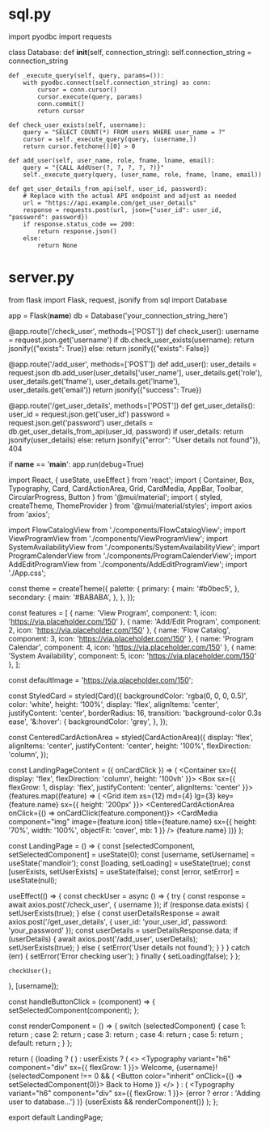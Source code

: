 # sql.py

import pyodbc
import requests

class Database:
    def __init__(self, connection_string):
        self.connection_string = connection_string

    def _execute_query(self, query, params=()):
        with pyodbc.connect(self.connection_string) as conn:
            cursor = conn.cursor()
            cursor.execute(query, params)
            conn.commit()
            return cursor

    def check_user_exists(self, username):
        query = "SELECT COUNT(*) FROM users WHERE user_name = ?"
        cursor = self._execute_query(query, (username,))
        return cursor.fetchone()[0] > 0

    def add_user(self, user_name, role, fname, lname, email):
        query = "{CALL AddUser(?, ?, ?, ?, ?)}"
        self._execute_query(query, (user_name, role, fname, lname, email))

    def get_user_details_from_api(self, user_id, password):
        # Replace with the actual API endpoint and adjust as needed
        url = "https://api.example.com/get_user_details"
        response = requests.post(url, json={"user_id": user_id, "password": password})
        if response.status_code == 200:
            return response.json()
        else:
            return None


# server.py

from flask import Flask, request, jsonify
from sql import Database

app = Flask(__name__)
db = Database('your_connection_string_here')

@app.route('/check_user', methods=['POST'])
def check_user():
    username = request.json.get('username')
    if db.check_user_exists(username):
        return jsonify({"exists": True})
    else:
        return jsonify({"exists": False})

@app.route('/add_user', methods=['POST'])
def add_user():
    user_details = request.json
    db.add_user(user_details['user_name'], user_details.get('role'), user_details.get('fname'), user_details.get('lname'), user_details.get('email'))
    return jsonify({"success": True})

@app.route('/get_user_details', methods=['POST'])
def get_user_details():
    user_id = request.json.get('user_id')
    password = request.json.get('password')
    user_details = db.get_user_details_from_api(user_id, password)
    if user_details:
        return jsonify(user_details)
    else:
        return jsonify({"error": "User details not found"}), 404

if __name__ == '__main__':
    app.run(debug=True)



import React, { useState, useEffect } from 'react';
import { Container, Box, Typography, Card, CardActionArea, Grid, CardMedia, AppBar, Toolbar, CircularProgress, Button } from '@mui/material';
import { styled, createTheme, ThemeProvider } from '@mui/material/styles';
import axios from 'axios';

import FlowCatalogView from './components/FlowCatalogView';
import ViewProgramView from './components/ViewProgramView';
import SystemAvailabilityView from './components/SystemAvailabilityView';
import ProgramCalenderView from './components/ProgramCalenderView';
import AddEditProgramView from './components/AddEditProgramView';
import './App.css';

const theme = createTheme({
  palette: {
    primary: {
      main: '#b0bec5',
    },
    secondary: {
      main: '#BABABA',
    },
  },
});

const features = [
  { name: 'View Program', component: 1, icon: 'https://via.placeholder.com/150' },
  { name: 'Add/Edit Program', component: 2, icon: 'https://via.placeholder.com/150' },
  { name: 'Flow Catalog', component: 3, icon: 'https://via.placeholder.com/150' },
  { name: 'Program Calendar', component: 4, icon: 'https://via.placeholder.com/150' },
  { name: 'System Availability', component: 5, icon: 'https://via.placeholder.com/150' },
];

const defaultImage = 'https://via.placeholder.com/150';

const StyledCard = styled(Card)({
  backgroundColor: 'rgba(0, 0, 0, 0.5)',
  color: 'white',
  height: '100%',
  display: 'flex',
  alignItems: 'center',
  justifyContent: 'center',
  borderRadius: 16,
  transition: 'background-color 0.3s ease',
  '&:hover': {
    backgroundColor: 'grey',
  },
});

const CenteredCardActionArea = styled(CardActionArea)({
  display: 'flex',
  alignItems: 'center',
  justifyContent: 'center',
  height: '100%',
  flexDirection: 'column',
});

const LandingPageContent = ({ onCardClick }) => (
  <Container sx={{ display: 'flex', flexDirection: 'column', height: '100vh' }}>
    <Box sx={{ flexGrow: 1, display: 'flex', justifyContent: 'center', alignItems: 'center' }}>
      <Grid container spacing={2} justifyContent="center" alignItems="center">
        {features.map((feature) => (
          <Grid item xs={12} md={4} lg={3} key={feature.name} sx={{ height: '200px' }}>
            <StyledCard>
              <CenteredCardActionArea onClick={() => onCardClick(feature.component)}>
                <CardMedia
                  component="img"
                  image={feature.icon}
                  title={feature.name}
                  sx={{ height: '70%', width: '100%', objectFit: 'cover', mb: 1 }}
                />
                <Typography variant="h6">{feature.name}</Typography>
              </CenteredCardActionArea>
            </StyledCard>
          </Grid>
        ))}
      </Grid>
    </Box>
  </Container>
);

const LandingPage = () => {
  const [selectedComponent, setSelectedComponent] = useState(0);
  const [username, setUsername] = useState('mandloir');
  const [loading, setLoading] = useState(true);
  const [userExists, setUserExists] = useState(false);
  const [error, setError] = useState(null);

  useEffect(() => {
    const checkUser = async () => {
      try {
        const response = await axios.post('/check_user', { username });
        if (response.data.exists) {
          setUserExists(true);
        } else {
          const userDetailsResponse = await axios.post('/get_user_details', { user_id: 'your_user_id', password: 'your_password' });
          const userDetails = userDetailsResponse.data;
          if (userDetails) {
            await axios.post('/add_user', userDetails);
            setUserExists(true);
          } else {
            setError('User details not found');
          }
        }
      } catch (err) {
        setError('Error checking user');
      } finally {
        setLoading(false);
      }
    };

    checkUser();
  }, [username]);

  const handleButtonClick = (component) => {
    setSelectedComponent(component);
  };

  const renderComponent = () => {
    switch (selectedComponent) {
      case 1:
        return <ViewProgramView />;
      case 2:
        return <AddEditProgramView />;
      case 3:
        return <FlowCatalogView />;
      case 4:
        return <ProgramCalenderView />;
      case 5:
        return <SystemAvailabilityView />;
      default:
        return <LandingPageContent onCardClick={handleButtonClick} />;
    }
  };

  return (
    <ThemeProvider theme={theme}>
      <AppBar position="static" color="default">
        <Toolbar>
          {loading ? (
            <CircularProgress color="inherit" />
          ) : userExists ? (
            <>
              <Typography variant="h6" component="div" sx={{ flexGrow: 1 }}>
                Welcome, {username}!
              </Typography>
              {selectedComponent !== 0 && (
                <Button color="inherit" onClick={() => setSelectedComponent(0)}>
                  Back to Home
                </Button>
              )}
            </>
          ) : (
            <Typography variant="h6" component="div" sx={{ flexGrow: 1 }}>
              {error ? error : 'Adding user to database...'}
            </Typography>
          )}
        </Toolbar>
      </AppBar>
      {userExists && renderComponent()}
    </ThemeProvider>
  );
};

export default LandingPage;

